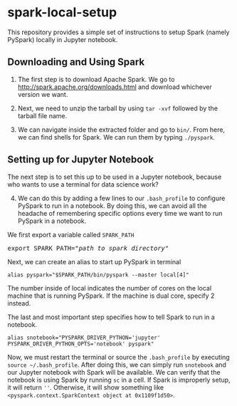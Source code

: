 # spark-local-setup

This repository provides a simple set of instructions to setup Spark (namely PySpark) locally in Jupyter notebook. 

## Downloading and Using Spark
1) The first step is to download Apache Spark. We go to <a href='http://spark.apache.org/downloads.html'>http://spark.apache.org/downloads.html</a> and download whichever version we want.

2) Next, we need to unzip the tarball by using `tar -xvf` followed by the tarball file name.

3) We can navigate inside the extracted folder and go to `bin/`. From here, we can find shells for Spark. We can run them by typing `./pyspark`.

## Setting up for Jupyter Notebook
The next step is to set this up to be used in a Jupyter notebook, because who wants to use a terminal for data science work?

4) We can do this by adding a few lines to our `.bash_profile` to configure PySpark to run in a notebook. By doing this, we can avoid all the headache of remembering specific options every time we want to run PySpark in a notebook.

We first export a variable called `SPARK_PATH`
<pre>
export SPARK_PATH="<i>path_to_spark_directory</i>"
</pre>
Next, we can create an alias to start up PySpark in terminal
```
alias pyspark="$SPARK_PATH/bin/pyspark --master local[4]"
```
The number inside of local indicates the number of cores on the local machine that is running PySpark. If the machine is dual core, specify 2 instead.

The last and most important step specifies how to tell Spark to run in a notebook.
```
alias snotebook="PYSPARK_DRIVER_PYTHON='jupyter' PYSPARK_DRIVER_PYTHON_OPTS='notebook' pyspark"
```

Now, we must restart the terminal or source the `.bash_profile` by executing `source ~/.bash_profile`. After doing this, we can simply run `snotebook` and our Jupyter notebook with Spark will be available. We can verify that the notebook is using Spark by running `sc` in a cell. If Spark is improperly setup, it will return `''`. Otherwise, it will show something like `<pyspark.context.SparkContext object at 0x1109f1d50>`.

